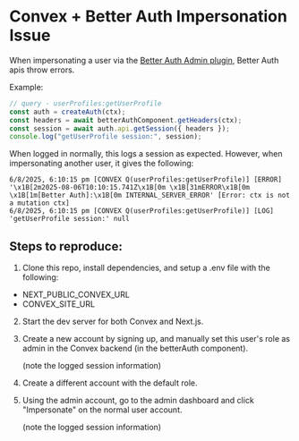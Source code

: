 # Convex + Better Auth Impersonation Issue

When impersonating a user via the [Better Auth Admin plugin](https://www.better-auth.com/docs/plugins/admin#impersonate-user), Better Auth apis throw errors.

Example:

```ts
// query - userProfiles:getUserProfile
const auth = createAuth(ctx);
const headers = await betterAuthComponent.getHeaders(ctx);
const session = await auth.api.getSession({ headers });
console.log("getUserProfile session:", session);
```

When logged in normally, this logs a session as expected. However, when impersonating another user, it gives the following:

```
6/8/2025, 6:10:15 pm [CONVEX Q(userProfiles:getUserProfile)] [ERROR] '\x1B[2m2025-08-06T10:10:15.741Z\x1B[0m \x1B[31mERROR\x1B[0m \x1B[1m[Better Auth]:\x1B[0m INTERNAL_SERVER_ERROR' [Error: ctx is not a mutation ctx]
6/8/2025, 6:10:15 pm [CONVEX Q(userProfiles:getUserProfile)] [LOG] 'getUserProfile session:' null
```

## Steps to reproduce:

1. Clone this repo, install dependencies, and setup a .env file with the following:

- NEXT_PUBLIC_CONVEX_URL
- CONVEX_SITE_URL

2. Start the dev server for both Convex and Next.js.
3. Create a new account by signing up, and manually set this user's role as admin in the Convex backend (in the betterAuth component).

   (note the logged session information)

4. Create a different account with the default role.
5. Using the admin account, go to the admin dashboard and click "Impersonate" on the normal user account.

   (note the logged session information)
